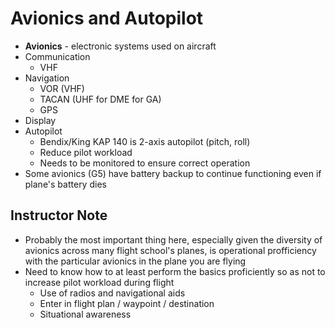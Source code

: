 # Avionics and Autopilot

* **Avionics** - electronic systems used on aircraft
* Communication
  * VHF
* Navigation
  * VOR (VHF)
  * TACAN (UHF for DME for GA)
  * GPS
* Display
* Autopilot
  * Bendix/King KAP 140 is 2-axis autopilot (pitch, roll)
  * Reduce pilot workload
  * Needs to be monitored to ensure correct operation
* Some avionics (G5) have battery backup to continue functioning even if plane's battery dies

## Instructor Note

* Probably the most important thing here, especially given the diversity of avionics across many flight school's planes, is operational profficiency with the particular avionics in the plane you are flying
* Need to know how to at least perform the basics proficiently so as not to increase pilot workload during flight
  * Use of radios and navigational aids
  * Enter in flight plan / waypoint / destination
  * Situational awareness
